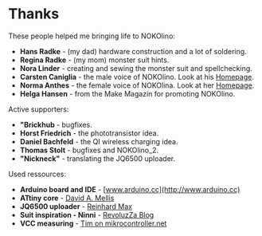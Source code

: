 # Thanks

These people helped me bringing life to NOKOlino:  
  
- **Hans Radke** - (my dad) hardware construction and a lot of soldering.
- **Regina Radke** - (my mom) monster suit hints.  
- **Nora Linder** - creating and sewing the monster suit and spellchecking.
- **Carsten Caniglia** - the male voice of NOKOlino. Look at his [Homepage](http://www.carstencaniglia.com). 
- **Norma Anthes** - the female voice of NOKOlina. Look at her [Homepage](http://norma-anthes.de).  
- **Helga Hansen** - from the Make Magazin for promoting NOKOlino.  
  
Active supporters:  

- **"Brickhub** - bugfixes.  
- **Horst Friedrich** - the phototransistor idea.  
- **Daniel Bachfeld** - the QI wireless charging idea.  
- **Thomas Stolt** - bugfixes and NOKOlino_2.  
- **"Nickneck"** - translating the JQ6500 uploader.  
  
Used ressources:  

- **Arduino board and IDE** - [www.arduino.cc](http://www.arduino.cc)  
- **ATtiny core** - [David A. Mellis](https://github.com/damellis)  
- **JQ6500 uploader** - [Reinhard Max](http://chiselapp.com/user/rmax/repository/jq6500)  
- **Suit inspiration - Ninni** - [RevoluzZa Blog](http://blog.revoluzzza.com/2009/02/25/tutorial-hopw-to-sew-a-revoluzzzionary-monster-wie-man-ein-revoluzzzionares-monster-naht/)  
- **VCC measuring** - [Tim on mikrocontroller.net](https://www.mikrocontroller.net/topic/315667)  
